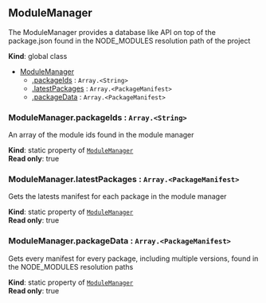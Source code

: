 <a name="ModuleManager"></a>

## ModuleManager
The ModuleManager provides a database like API on top of the package.json found in the NODE_MODULES resolution path of the project

**Kind**: global class  

* [ModuleManager](#ModuleManager)
    * [.packageIds](#ModuleManager.packageIds) : <code>Array.&lt;String&gt;</code>
    * [.latestPackages](#ModuleManager.latestPackages) : <code>Array.&lt;PackageManifest&gt;</code>
    * [.packageData](#ModuleManager.packageData) : <code>Array.&lt;PackageManifest&gt;</code>

<a name="ModuleManager.packageIds"></a>

### ModuleManager.packageIds : <code>Array.&lt;String&gt;</code>
An array of the module ids found in the module manager

**Kind**: static property of [<code>ModuleManager</code>](#ModuleManager)  
**Read only**: true  
<a name="ModuleManager.latestPackages"></a>

### ModuleManager.latestPackages : <code>Array.&lt;PackageManifest&gt;</code>
Gets the latests manifest for each package in the module manager

**Kind**: static property of [<code>ModuleManager</code>](#ModuleManager)  
**Read only**: true  
<a name="ModuleManager.packageData"></a>

### ModuleManager.packageData : <code>Array.&lt;PackageManifest&gt;</code>
Gets every manifest for every package, including multiple versions, found in the NODE_MODULES resolution paths

**Kind**: static property of [<code>ModuleManager</code>](#ModuleManager)  
**Read only**: true